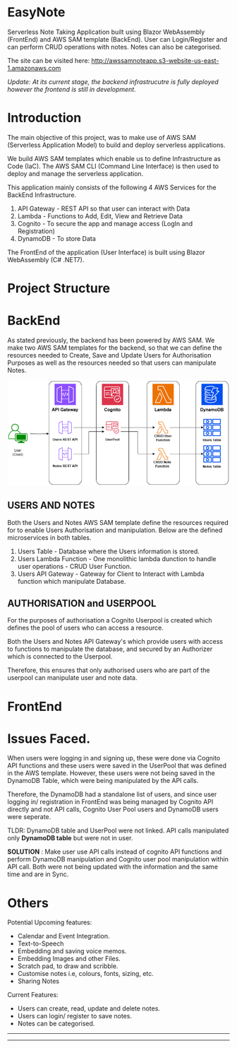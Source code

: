 # EasyNote
Serverless Note Taking Application built using Blazor WebAssembly (FrontEnd) and AWS SAM template (BackEnd). User can Login/Register and can perform CRUD operations with notes. Notes can also be categorised.

The site can be visited here: http://awssamnoteapp.s3-website-us-east-1.amazonaws.com 

<i> Update: At its current stage, the backend infrastrucutre is fully deployed however the frontend is still in development. </i>

# Introduction
The main objective of this project, was to make use of AWS SAM (Serverless Application Model) to build and deploy serverless applications. 

We build AWS SAM templates which enable us to define Infrastructure as Code (IaC). The AWS SAM CLI (Command Line Interface) is then used to deploy and manage the serverless application. 

This application mainly consists of the following 4 AWS Services for the BackEnd Infrastructure.
1) API Gateway - REST API so that user can interact with Data
2) Lambda - Functions to Add, Edit, View and Retrieve Data
3) Cognito - To secure the app and manage access (LogIn and Registration)
4) DynamoDB - To store Data

The FrontEnd of the application (User Interface) is built using Blazor WebAssembly (C# .NET7).


# Project Structure

# BackEnd
As stated previously, the backend has been powered by AWS SAM. We make two AWS SAM templates for the backend, so that we can define the resources needed to Create, Save and Update Users for Authorisation Purposes as well as the resources needed so that users can manipulate Notes.

<img src="./aws chart (1).png" title="architectural overview of BackEnd">

## USERS AND NOTES
Both the Users and Notes AWS SAM template define the resources required for to enable Users Authorisation and manipulation. Below are the defined microservices in both tables. 

1) Users Table - Database where the Users information is stored.
2) Users Lambda Function - One monolithic lambda dunction to handle user operations - CRUD User Function.
3) Users API Gateway - Gateway for Client to Interact with Lambda function which manipulate Database.

## AUTHORISATION and USERPOOL

For the purposes of authorisation a Cognito Userpool is created which defines the pool of users who can access a resource.

Both the Users and Notes API Gateway's which provide users with access to functions to manipulate the database, and secured by an Authorizer which is connected to the Userpool.

Therefore, this ensures that only authorised users who are part of the userpool can manipulate user and note data.

# FrontEnd


# Issues Faced.

When users were logging in and signing up, these were done via Cognito API functions and these users were saved in the UserPool that was defined in the AWS template.
However, these users were not being saved in the DynamoDB Table, which were being manipulated by the API calls. 

Therefore, the DynamoDB had a standalone list of users, and since user logging in/ registration in FrontEnd was being managed by Cognito API directly and not API calls, Cognito User Pool users and DynamoDB users were seperate.

TLDR: DynamoDB table and UserPool were not linked. API calls manipulated only <b>DynamoDB table</b> but were not in user.

<b>SOLUTION</b> : Make user use API calls instead of cognito API functions and perform DynamoDB manipulation and Cognito user pool manipulation within API call. Both were not being updated with the information and the same time and are in Sync.

# Others

Potential Upcoming features:
- Calendar and Event Integration.
- Text-to-Speech
- Embedding and saving voice memos.
- Embedding Images and other Files.
- Scratch pad, to draw and scribble.
- Customise notes i.e, colours, fonts, sizing, etc.
- Sharing Notes

Current Features:
- Users can create, read, update and delete notes.
- Users can login/ register to save notes.
- Notes can be categorised.




------------------------------------------------------------------------------------------
-----------------------------------------------------------------------------------------
